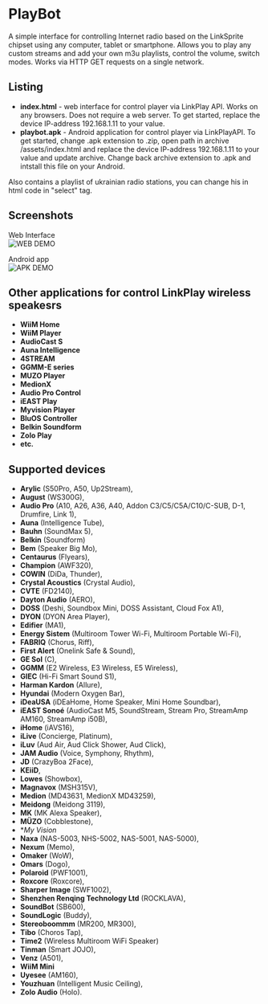 # PlayBot
A simple interface for controlling Internet radio based on the LinkSprite chipset using any computer, tablet or smartphone.
Allows you to play any custom streams and add your own m3u playlists, control the volume, switch modes.
Works via HTTP GET requests on a single network.

## Listing
- **index.html** - web interface for control player via LinkPlay API. Works on any browsers. Does not require a web server. To get started, replace the device IP-address 192.168.1.11 to your value.
- **playbot.apk** - Android application for control player via LinkPlayAPI. To get started, change .apk extension to .zip, open path in archive /assets/index.html and replace the device IP-address 192.168.1.11 to your value and update archive. Change back archive extension to .apk and intstall this file on your Android.

Also contains a playlist of ukrainian radio stations, you can change his in html code in "select" tag.

## Screenshots
Web Interface<br>
![WEB DEMO](https://github.com/opencartbot/PlayBot/blob/6e04a2ecf688df73d4bb6892f3ac8f49cd69474f/screenshots/web.jpg)

Android app<br>
![APK DEMO](https://github.com/opencartbot/PlayBot/blob/6e04a2ecf688df73d4bb6892f3ac8f49cd69474f/screenshots/apk.jpg)

## Other applications for control LinkPlay wireless speakesrs
- **WiiM Home**
- **WiiM Player**
- **AudioCast S**
- **Auna Intelligence**
- **4STREAM**
- **GGMM-E series**
- **MUZO Player**
- **MedionX**
- **Audio Pro Control**
- **iEAST Play**
- **Myvision Player**
- **BluOS Controller**
- **Belkin Soundform**
- **Zolo Play**
- **etc.**

## Supported devices
- **Arylic** (S50Pro, A50, Up2Stream),
- **August** (WS300G),
- **Audio Pro** (A10, A26, A36, A40, Addon C3/C5/C5A/C10/C-SUB, D-1, Drumfire, Link 1),
- **Auna** (Intelligence Tube),
- **Bauhn** (SoundMax 5),
- **Belkin** (Soundform)
- **Bem** (Speaker Big Mo),
- **Centaurus** (Flyears),
- **Champion** (AWF320),
- **COWIN** (DiDa, Thunder),
- **Crystal Acoustics** (Crystal Audio),
- **CVTE** (FD2140),
- **Dayton Audio** (AERO),
- **DOSS** (Deshi, Soundbox Mini, DOSS Assistant, Cloud Fox A1),
- **DYON** (DYON Area Player),
- **Edifier** (MA1),
- **Energy Sistem** (Multiroom Tower Wi-Fi, Multiroom Portable Wi-Fi),
- **FABRIQ** (Chorus, Riff),
- **First Alert** (Onelink Safe & Sound),
- **GE Sol** (C),
- **GGMM** (E2 Wireless, E3 Wireless, E5 Wireless),
- **GIEC** (Hi-Fi Smart Sound S1),
- **Harman Kardon** (Allure),
- **Hyundai** (Modern Oxygen Bar),
- **iDeaUSA** (iDEaHome, Home Speaker, Mini Home Soundbar),
- **iEAST Sonoé** (AudioCast M5, SoundStream, Stream Pro, StreamAmp AM160, StreamAmp i50B),
- **iHome** (iAVS16),
- **iLive** (Concierge, Platinum),
- **iLuv** (Aud Air, Aud Click Shower, Aud Click),
- **JAM Audio** (Voice, Symphony, Rhythm),
- **JD** (CrazyBoa 2Face),
- **KEiiD**,
- **Lowes** (Showbox),
- **Magnavox** (MSH315V),
- **Medion** (MD43631, MedionX MD43259),
- **Meidong** (Meidong 3119),
- **MK** (MK Alexa Speaker),
- **MÜZO** (Cobblestone),
- **My Vision*
- **Naxa** (NAS-5003, NHS-5002, NAS-5001, NAS-5000),
- **Nexum** (Memo),
- **Omaker** (WoW),
- **Omars** (Dogo),
- **Polaroid** (PWF1001),
- **Roxcore**	(Roxcore),
- **Sharper Image** (SWF1002),
- **Shenzhen Renqing Technology Ltd** (ROCKLAVA),
- **SoundBot** (SB600),
- **SoundLogic** (Buddy),
- **Stereoboommm** (MR200, MR300),
- **Tibo** (Choros Tap),
- **Time2** (Wireless Multiroom WiFi Speaker)
- **Tinman** (Smart JOJO),
- **Venz** (A501),
- **WiiM Mini**
- **Uyesee** (AM160),
- **Youzhuan** (Intelligent Music Ceiling),
- **Zolo Audio** (Holo).
